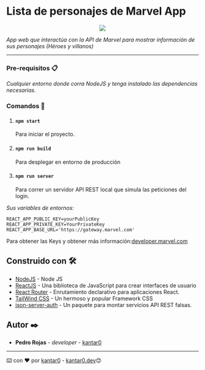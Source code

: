 
# Lista de personajes de Marvel App
<p align="center">
  <img src="https://media.giphy.com/media/pfb05BnbOgA1M6E1YE/giphy.gif">
</p>

_App web que interactúa con la API de Marvel para mostrar información de sus personajes (Héroes y villanos)_

---

### Pre-requisitos 📋

_Cualquier entorno donde corra NodeJS y tenga instalado las dependencias necesarias._

### Comandos 🔧

1. #### `npm start`
   Para iniciar el proyecto. 
3. #### `npm run build`
   Para desplegar en entorno de producción
3. #### `npm run server`
   Para correr un servidor API REST local que simula las peticiones del login. 

_Sus variables de entornos:_
```
REACT_APP_PUBLIC_KEY=yourPublicKey
REACT_APP_PRIVATE_KEY=YourPrivateKey
REACT_APP_BASE_URL='https://gateway.marvel.com'
```
Para obtener las Keys y obtener más información:[developer.marvel.com](https://developer.marvel.com/)

## Construido con 🛠️

* [NodeJS](https://nodejs.org/es/) - Node JS
* [ReactJS](https://reactjs.org/) - Una biblioteca de JavaScript para crear interfaces de usuario
* [React Router](https://reactrouter.com/) - Enrutamiento declarativo para aplicaciones React.
* [TailWind CSS](https://tailwindcss.com/) - Un hermoso y popular Framework CSS
* [json-server-auth](https://github.com/jeremyben/json-server-auth) - Un paquete para montar servicios API REST falsas.

## Autor ✒️

* **Pedro Rojas** - *developer* - [kantar0](https://github.com/kantar0)

---
⌨️ con ❤️ por [kantar0](https://github.com/kantar0)  - [kantar0.dev](https://kantar0.dev)😊
